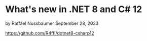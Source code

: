 ﻿
# What's new in .NET 8 and C# 12

by Raffael Nussbaumer
September 28, 2023

https://github.com/R4ffi/dotnet8-csharp12
